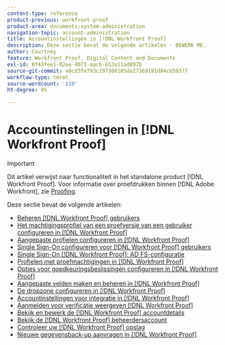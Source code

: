 ```yaml
---
content-type: reference
product-previous: workfront-proof
product-area: documents;system-administration
navigation-topic: account-administration
title: Accountinstellingen in [!DNL Workfront Proof]
description: Deze sectie bevat de volgende artikelen - BEWERK ME.
author: Courtney
feature: Workfront Proof, Digital Content and Documents
exl-id: 8f43fee1-02ee-4073-aacb-653a11ad897b
source-git-commit: a6cd3fe793c197308105da27369191d84cb59377
workflow-type: tm+mt
source-wordcount: '110'
ht-degree: 0%

---
```


# Accountinstellingen in [!DNL Workfront Proof]

>[!IMPORTANT]
>
>Dit artikel verwijst naar functionaliteit in het standalone product [!DNL Workfront Proof]. Voor informatie over proefdrukken binnen [!DNL Adobe Workfront], zie [Proofing](../../../review-and-approve-work/proofing/proofing.md).

Deze sectie bevat de volgende artikelen:

* [Beheren [!DNL Workfront Proof] gebruikers](../../../workfront-proof/wp-acct-admin/account-settings/manage-wp-users.md)
* [Het machtigingsprofiel van een proefversie van een gebruiker configureren in [!DNL Workfront Proof]](../../../workfront-proof/wp-acct-admin/account-settings/config-user-pref-in-wp.md)
* [Aangepaste profielen configureren in [!DNL Workfront Proof]](../../../workfront-proof/wp-acct-admin/account-settings/configure-custom-profiles.md)
* [Single Sign-On configureren voor [!DNL Workfront Proof] gebruikers](../../../workfront-proof/wp-acct-admin/account-settings/configure-sso-for-wp-users.md)
* [Single Sign-On [!DNL Workfront Proof]: AD FS-configuratie](../../../workfront-proof/wp-acct-admin/account-settings/sso-in-wp-adfs-configuration.md)
* [Profielen met proefmachtigingen in [!DNL Workfront Proof]](../../../workfront-proof/wp-acct-admin/account-settings/proof-perm-profiles-in-wp.md)
* [Opties voor goedkeuringsbeslissingen configureren in [!DNL Workfront Proof]](../../../workfront-proof/wp-acct-admin/account-settings/configure-approval-decision-in-wp.md)
* [Aangepaste velden maken en beheren in [!DNL Workfront Proof]](../../../workfront-proof/wp-acct-admin/account-settings/create-and-manage-custom-fields.md)
* [De dropzone configureren in [!DNL Workfront Proof]](../../../workfront-proof/wp-acct-admin/account-settings/configure-dropzone-in-wp.md)
* [Accountinstellingen voor integratie in [!DNL Workfront Proof]](../../../workfront-proof/wp-acct-admin/account-settings/integrations-account-setup.md)
* [Aanmelden voor verificatie weergeven [!DNL Workfront Proof]](../../../workfront-proof/wp-acct-admin/account-settings/view-auth-logs-in-wp.md)
* [Bekijk en bewerk de [!DNL Workfront Proof] accountdetails](../../../workfront-proof/wp-acct-admin/account-settings/view-edit-org-wp-acct-details.md)
* [Bekijk de [!DNL Workfront Proof] beheerdersaccount](../../../workfront-proof/wp-acct-admin/account-settings/view-org-wp-acct-history.md)
* [Controleer uw [!DNL Workfront Proof] opslag](../../../workfront-proof/wp-acct-admin/account-settings/check-workfront-proof-storage.md)
* [Nieuwe gegevensback-up aanvragen in [!DNL Workfront Proof]](../../../workfront-proof/wp-acct-admin/account-settings/request-new-data-backup-in-wp.md)
